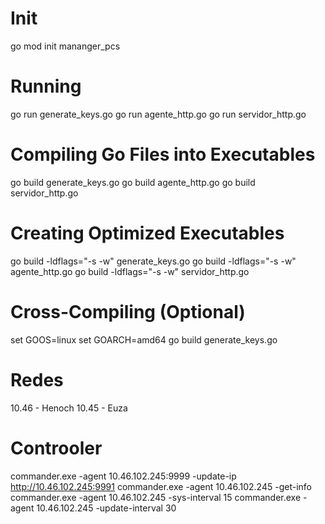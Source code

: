 # Init
go mod init mananger_pcs

# Running
go run generate_keys.go
go run agente_http.go
go run servidor_http.go

# Compiling Go Files into Executables
go build generate_keys.go
go build agente_http.go
go build servidor_http.go

# Creating Optimized Executables
go build -ldflags="-s -w" generate_keys.go
go build -ldflags="-s -w" agente_http.go
go build -ldflags="-s -w" servidor_http.go

# Cross-Compiling (Optional)
set GOOS=linux
set GOARCH=amd64
go build generate_keys.go

# Redes
10.46 - Henoch
10.45 - Euza


# Controoler
commander.exe -agent 10.46.102.245:9999 -update-ip http://10.46.102.245:9991
commander.exe -agent 10.46.102.245 -get-info
commander.exe -agent 10.46.102.245 -sys-interval 15
commander.exe -agent 10.46.102.245 -update-interval 30